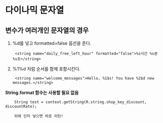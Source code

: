 # 다이나믹 문자열
## 변수가 여러개인 문자열의 경우
1. %d를 넣고 formatted=false 옵션을 준다.
		
		<string name="daily_free_left_hour" formatted="false">%s시간 %s분 %s초</string>


2. %1%d 처럼 순서를 함께 포함시킨다. 

		<string name="welcome_messages">Hello, %1$s! You have %2$d new messages.</string>
		

**String.format 함수는 사용할 필요 없음**

		String test = context.getString(R.string.shop_key_discount, discountRate);

		뒤에 인자 넣으면 바로 리턴!	
	